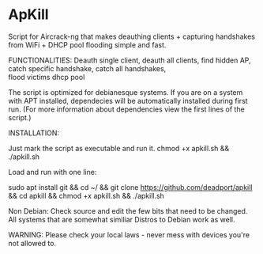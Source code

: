 # ApKill
Script for Aircrack-ng that makes deauthing clients + capturing handshakes from WiFi + DHCP pool flooding simple and fast.

FUNCTIONALITIES: Deauth single client, deauth all clients, find hidden AP, catch specific handshake, catch all handshakes,    
                 flood victims dhcp pool

The script is optimized for debianesque systems. If you are on a system with APT installed, dependecies will be automatically installed during first run. (For more information about dependencies view the first lines of the script.) 

INSTALLATION: 

Just mark the script as executable and run it. 
chmod +x apkill.sh && ./apkill.sh

Load and run with one line: 

sudo apt install git && cd ~/ && git clone https://github.com/deadport/apkill && cd apkill && chmod +x apkill.sh && ./apkill.sh

Non Debian: 
Check source and edit the few bits that need to be changed. All systems that are somewhat similiar Distros to Debian work as well.

WARNING: Please check your local laws - never mess with devices you're not allowed to.
